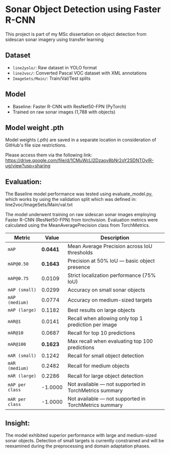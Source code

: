 # Sonar Object Detection using Faster R-CNN

This project is part of my MSc dissertation on object detection from sidescan sonar imagery using transfer learning

## Dataset

- `line2yolo/`: Raw dataset in YOLO format
- `line2voc/`: Converted Pascal VOC dataset with XML annotations
- `ImageSets/Main/`: Train/Val/Test splits

## Model

- Baseline: Faster R-CNN with ResNet50-FPN (PyTorch)
- Trained on raw sonar images (1,788 with objects)

## Model weight .pth
Model weights (.pth) are saved in a separate location in consideration of GitHub's file size restrictions.

Please access them via the following link: https://drive.google.com/file/d/1CMuWcLI2Dzaov8bNr2oY2SDNTOyIR-ug/view?usp=sharing


## Evaluation:
The Baseline model performance was tested using evaluate_model.py, which works by using the validation split which was defined in:
line2voc/ImageSets/Main/val.txt

The model underwent training on raw sidescan sonar images employing Faster R-CNN (ResNet50-FPN) from torchvision. Evaluation metrics were calculated using the MeanAveragePrecision class from TorchMetrics.

| Metric          | Value      | Description                                           |
| --------------- | ---------- | ----------------------------------------------------- |
| `mAP`           | **0.0441** | Mean Average Precision across IoU thresholds          |
| `mAP@0.50`      | **0.1643** | Precision at 50% IoU — basic object presence          |
| `mAP@0.75`      | 0.0109     | Strict localization performance (75% IoU)             |
| `mAP (small)`   | 0.0299     | Accuracy on small sonar objects                       |
| `mAP (medium)`  | 0.0774     | Accuracy on medium-sized targets                      |
| `mAP (large)`   | 0.1182     | Best results on large objects                         |
| `mAR@1`         | 0.0141     | Recall when allowing only top 1 prediction per image  |
| `mAR@10`        | 0.0687     | Recall for top 10 predictions                         |
| `mAR@100`       | **0.1623** | Max recall when evaluating top 100 predictions        |
| `mAR (small)`   | 0.1242     | Recall for small object detection                     |
| `mAR (medium)`  | 0.2482     | Recall for medium objects                             |
| `mAR (large)`   | 0.2286     | Recall for large object detection                     |
| `mAP per class` | -1.0000    | Not available — not supported in TorchMetrics summary |
| `mAR per class` | -1.0000    | Not available — not supported in TorchMetrics summary |

## Insight:
The model exhibited superior performance with large and medium-sized sonar objects. Detection of small targets is currently constrained and will be reexamined during the preprocessing and domain adaptation phases.
